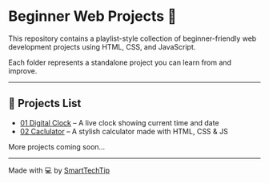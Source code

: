 # Beginner Web Projects 🚀

This repository contains a playlist-style collection of beginner-friendly web development projects using HTML, CSS, and JavaScript.

Each folder represents a standalone project you can learn from and improve.

---

## 📁 Projects List

- [01 Digital Clock](./01%20digital%20clock) – A live clock showing current time and date
- [02 Caclulator](./02%20Calculator) – A stylish calculator made with HTML, CSS & JS

More projects coming soon...

---

Made with 💻 by [SmartTechTip](https://smarttechtip.com)
